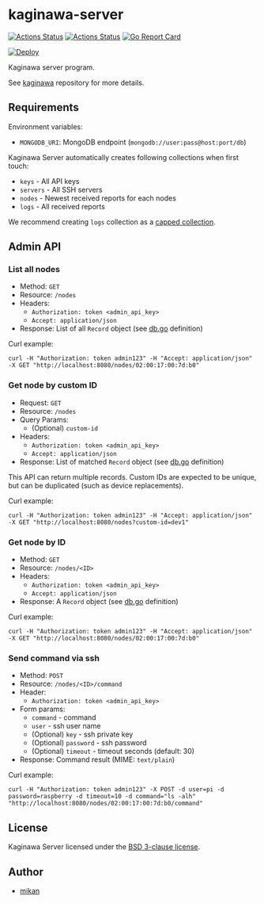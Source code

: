 kaginawa-server
===============

[![Actions Status](https://github.com/kaginawa/kaginawa-server/workflows/Go/badge.svg)](https://github.com/kaginawa/kaginawa-server/actions)
[![Actions Status](https://github.com/kaginawa/kaginawa-server/workflows/Docker/badge.svg)](https://github.com/kaginawa/kaginawa-server/actions)
[![Go Report Card](https://goreportcard.com/badge/github.com/kaginawa/kaginawa-server)](https://goreportcard.com/report/github.com/kaginawa/kaginawa-server)

[![Deploy](https://www.herokucdn.com/deploy/button.svg)](https://heroku.com/deploy?template=https://github.com/kaginawa/kaginawa-server)

Kaginawa server program.

See [kaginawa](https://github.com/kaginawa/kaginawa) repository for more details.

## Requirements

Environment variables:

- `MONGODB_URI`: MongoDB endpoint (`mongodb://user:pass@host:port/db`)

Kaginawa Server automatically creates following collections when first touch:

- `keys` - All API keys
- `servers` - All SSH servers
- `nodes` - Newest received reports for each nodes
- `logs` - All received reports

We recommend creating `logs` collection as a [capped collection](https://docs.mongodb.com/manual/core/capped-collections/).

## Admin API

### List all nodes

- Method: `GET`
- Resource: `/nodes`
- Headers:
    - `Authorization: token <admin_api_key>`
    - `Accept: application/json`
- Response: List of all `Record` object (see [db.go](db.go) definition)

Curl example:

```
curl -H "Authorization: token admin123" -H "Accept: application/json" -X GET "http://localhost:8080/nodes/02:00:17:00:7d:b0"
```

### Get node by custom ID

- Request: `GET `
- Resource: `/nodes`
- Query Params:
    - (Optional) `custom-id`
- Headers:
    - `Authorization: token <admin_api_key>`
    - `Accept: application/json`
- Response: List of matched `Record` object (see [db.go](db.go) definition)

This API can return multiple records. 
Custom IDs are expected to be unique, but can be duplicated (such as device replacements).

Curl example:

```
curl -H "Authorization: token admin123" -H "Accept: application/json" -X GET "http://localhost:8080/nodes?custom-id=dev1"
```

### Get node by ID

- Method: `GET`
- Resource: `/nodes/<ID>`
- Headers:
    - `Authorization: token <admin_api_key>`
    - `Accept: application/json`
- Response: A `Record` object (see [db.go](db.go) definition)

Curl example:

```
curl -H "Authorization: token admin123" -H "Accept: application/json" -X GET "http://localhost:8080/nodes/02:00:17:00:7d:b0"
```

### Send command via ssh

- Method: `POST`
- Resource: `/nodes/<ID>/command`
- Header:
    - `Authorization: token <admin_api_key>`
- Form params:
    - `command` - command
    - `user` - ssh user name
    - (Optional) `key` - ssh private key
    - (Optional) `password` - ssh password
    - (Optional) `timeout` - timeout seconds (default: 30)
- Response: Command result (MIME: `text/plain`)

Curl example:

```
curl -H "Authorization: token admin123" -X POST -d user=pi -d password=raspberry -d timeout=10 -d command="ls -alh" "http://localhost:8080/nodes/02:00:17:00:7d:b0/command"
```

## License

Kaginawa Server licensed under the [BSD 3-clause license](LICENSE).

## Author

- [mikan](https://github.com/mikan)
